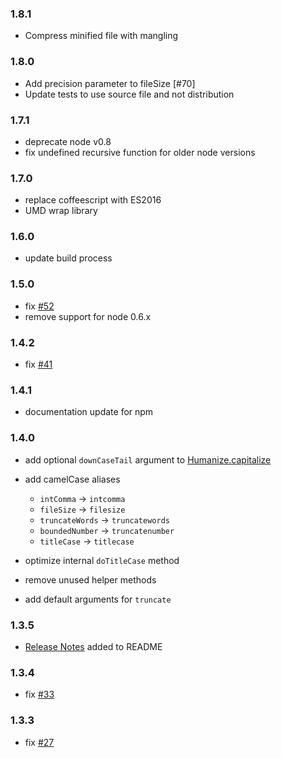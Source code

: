 ### 1.8.1
- Compress minified file with mangling

### 1.8.0
- Add precision parameter to fileSize [#70]
- Update tests to use source file and not distribution

### 1.7.1
- deprecate node v0.8
- fix undefined recursive function for older node versions

### 1.7.0
- replace coffeescript with ES2016
- UMD wrap library

### 1.6.0
- update build process

### 1.5.0

- fix [#52](https://github.com/HubSpot/humanize/issues/52)
- remove support for node 0.6.x

### 1.4.2

- fix [#41](https://github.com/HubSpot/humanize/issues/41) 

### 1.4.1

- documentation update for npm

### 1.4.0

- add optional `downCaseTail` argument to [Humanize.capitalize](https://github.com/HubSpot/humanize#capitalize)
- add camelCase aliases
   - `intComma`       -> `intcomma`
   - `fileSize`       -> `filesize`
   - `truncateWords`  -> `truncatewords`
   - `boundedNumber`  -> `truncatenumber`
   - `titleCase`      -> `titlecase`

- optimize internal `doTitleCase` method
- remove unused helper methods
- add default arguments for `truncate`

### 1.3.5
- [Release Notes](https://github.com/HubSpot/humanize/tree/master#release-notes) added to README

### 1.3.4
- fix [#33](https://github.com/HubSpot/humanize/issues/33)

### 1.3.3

- fix [#27](https://github.com/HubSpot/humanize/issues/27)

